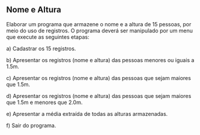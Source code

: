 ## Nome e Altura
Elaborar um programa que armazene o nome e a altura de 15 pessoas, por meio do uso de
registros. O programa deverá ser manipulado por um menu que execute as seguintes etapas:

a) Cadastrar os 15 registros.

b) Apresentar os registros (nome e altura) das pessoas menores ou iguais a 1.5m.

c) Apresentar os registros (nome e altura) das pessoas que sejam maiores que 1.5m.

d) Apresentar os registros (nome e altura) das pessoas que sejam maiores que 1.5m e menores que
2.0m.

e) Apresentar a média extraída de todas as alturas armazenadas.

f) Sair do programa.